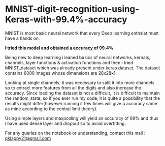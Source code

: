 # MNIST-digit-recognition-using-Keras-with-99.4%-accuracy

MNIST is most basic neural network that every Deep learning enthsiat must have a hands on.

**I tried this model and obtained a accuracy of 99.4%**

Being new to deep learning i leaned basics of neural networks, kernals, channels, layer functions & activation functions and then i tried MNIST_dataset which was already present under keras.dataset. The dataset contains 6000 images whose dimensions are 28x28x1. 

Looking at single channels, it was necessary to split it into more channels so to extract more features from all the digits and also increase the accuracy. Since loading the dataset is not a difficult, it is difficult to maintain the random_state, so if you ever run my code, it is quite a possibility that the results might differ(however running it few times will give u accuracy same as mine according to the central limit theory).

Using simple layers and maxpooling will yield an accuracy of 98% and thus i have used dense layer and dropout so to avoid overfitting.

For any queries on the notebook or understanding, contact this mail : pklappy21@gmail.com 
